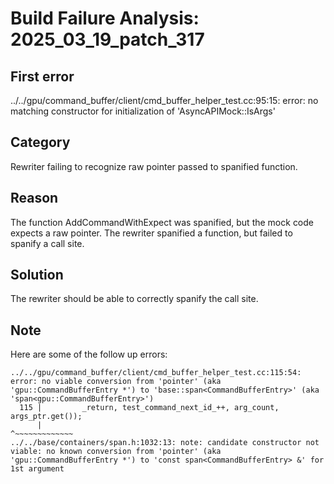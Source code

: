# Build Failure Analysis: 2025_03_19_patch_317

## First error

../../gpu/command_buffer/client/cmd_buffer_helper_test.cc:95:15: error: no matching constructor for initialization of 'AsyncAPIMock::IsArgs'

## Category
Rewriter failing to recognize raw pointer passed to spanified function.

## Reason
The function AddCommandWithExpect was spanified, but the mock code expects a raw pointer. The rewriter spanified a function, but failed to spanify a call site.

## Solution
The rewriter should be able to correctly spanify the call site.

## Note
Here are some of the follow up errors:
```
../../gpu/command_buffer/client/cmd_buffer_helper_test.cc:115:54: error: no viable conversion from 'pointer' (aka 'gpu::CommandBufferEntry *') to 'base::span<CommandBufferEntry>' (aka 'span<gpu::CommandBufferEntry>')
  115 |         _return, test_command_next_id_++, arg_count, args_ptr.get());
      |                                                      ^~~~~~~~~~~~~~
../../base/containers/span.h:1032:13: note: candidate constructor not viable: no known conversion from 'pointer' (aka 'gpu::CommandBufferEntry *') to 'const span<CommandBufferEntry> &' for 1st argument